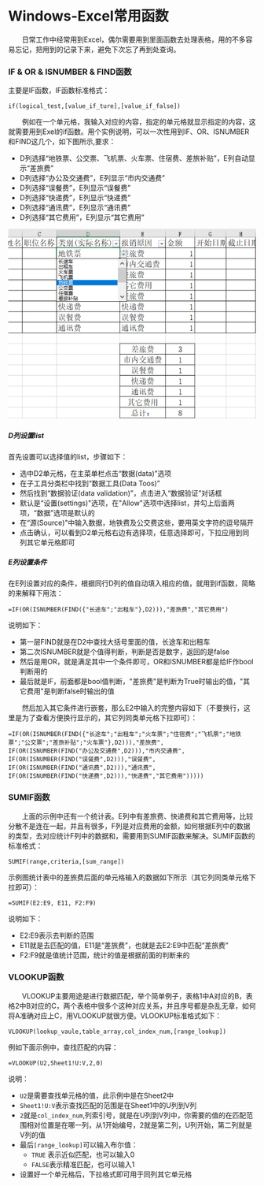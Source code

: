 # Windows-Excel常用函数
&#8195;&#8195;日常工作中经常用到Excel，偶尔需要用到里面函数去处理表格，用的不多容易忘记，把用到的记录下来，避免下次忘了再到处查询。
### IF & OR & ISNUMBER & FIND函数
主要是IF函数，IF函数标准格式：
```
if(logical_test,[value_if_ture],[value_if_false])
```
&#8195;&#8195;例如在一个单元格，我输入对应的内容，指定的单元格就显示指定的内容，这就需要用到Exel的if函数。用个实例说明，可以一次性用到IF、OR、ISNUMBER和FIND这几个，如下图所示,要求：
- D列选择“地铁票、公交票、飞机票、火车票、住宿费、差旅补贴”，E列自动显示“差旅费”
- D列选择“办公及交通费”，E列显示“市内交通费”
- D列选择“误餐费”，E列显示“误餐费”
- D列选择“快递费”，E列显示“快递费”
- D列选择“通讯费”，E列显示“通讯费”
- D列选择“其它费用”，E列显示“其它费用”

![excel函数示例](excel函数示例.png)

##### D列设置list
首先设置可以选择值的list，步骤如下：
- 选中D2单元格，在主菜单栏点击“数据(data)”选项
- 在子工具分类栏中找到“数据工具(Data Toos)”
- 然后找到“数据验证(data validation)”，点击进入“数据验证”对话框
- 默认是“设置(settings)"选项，在"Allow"选项中选择list，并勾上后面两项，“数据”选项是默认的
- 在“源(Source)"中输入数据，地铁费及公交费这些，要用英文字符的逗号隔开
- 点击确认，可以看到D2单元格右边有选择项，任意选择即可，下拉应用到同列其它单元格即可

##### E列设置条件
在E列设置对应的条件，根据同行D列的值自动填入相应的值，就用到if函数，简略的来解释下用法：
```
=IF(OR(ISNUMBER(FIND({"长途车";"出租车"},D2))),"差旅费","其它费用")
```
说明如下：
- 第一层FIND就是在D2中查找大括号里面的值，长途车和出租车
- 第二次ISNUMBER就是个值得判断，判断是否是数字，返回的是false
- 然后是用OR，就是满足其中一个条件即可，OR和ISNUMBER都是给IF作bool判断用的
- 最后就是IF，前面都是bool值判断，"差旅费"是判断为True时输出的值，"其它费用"是判断false时输出的值

&#8195;&#8195;然后加入其它条件进行嵌套，那么E2中输入的完整内容如下（不要换行，这里是为了查看方便换行显示的，其它列同类单元格下拉即可）：
```
=IF(OR(ISNUMBER(FIND({"长途车";"出租车";"火车票";"住宿费";"飞机票";"地铁票";"公交票";"差旅补贴";"火车票"},D2))),"差旅费",
IF(OR(ISNUMBER(FIND("办公及交通费",D2))),"市内交通费",
IF(OR(ISNUMBER(FIND("误餐费",D2))),"误餐费",
IF(OR(ISNUMBER(FIND("通讯费",D2))),"通讯费",
IF(OR(ISNUMBER(FIND("快递费",D2))),"快递费","其它费用")))))
```
### SUMIF函数
&#8195;&#8195;上面的示例中还有一个统计表。E列中有差旅费、快递费和其它费用等，比较分散不是连在一起，并且有很多，F列是对应费用的金额，如何根据E列中的数据的类型，去对应统计F列中的数据和，需要用到SUMIF函数来解决。SUMIF函数的标准格式：
```
SUMIF(range,criteria,[sum_range])
```
示例图统计表中的差旅费后面的单元格输入的数据如下所示（其它列同类单元格下拉即可）：
```
=SUMIF(E2:E9, E11, F2:F9)
```
说明如下：
- E2:E9表示去判断的范围
- E11就是去匹配的值，E11是“差旅费”，也就是去E2:E9中匹配“差旅费”
- F2:F9就是值统计范围，统计的值是根据前面的判断来的

### VLOOKUP函数
&#8195;&#8195;VLOOKUP主要用途是进行数据匹配，举个简单例子，表格1中A对应的B，表格2中B对应的C，两个表格中很多个这种对应关系，并且序号都是杂乱无章，如何将A准确对应上C，用VLOOKUP就很方便。VLOOKUP标准格式如下：
```
VLOOKUP(lookup_vaule,table_array,col_index_num,[range_lookup])
```

例如下面示例中，查找匹配的内容：
```
=VLOOKUP(U2,Sheet1!U:V,2,0)
```
说明：
- `U2`是需要查找单元格的值，此示例中是在Sheet2中
- `Sheet1!U:V`表示查找匹配的范围是在Sheet1中的U列到V列
- `2`就是`col_index_num`,列索引号，就是在U列到V列中，你需要的值的在匹配范围相对位置是在哪一列，从1开始编号，2就是第二列，U列开始，第二列就是V列的值
- 最后`[range_lookup]`可以输入布尔值：
    - `TRUE` 表示近似匹配，也可以输入0
    - `FALSE`表示精准匹配，也可以输入1
- 设置好一个单元格后，下拉格式即可用于同列其它单元格
